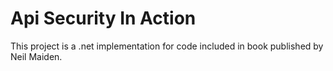﻿# Api Security In Action

This project is a .net implementation for code included in book published by Neil Maiden.